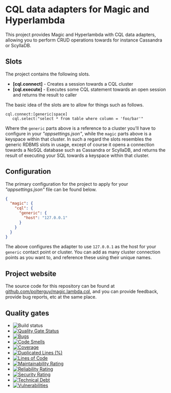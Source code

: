 
# CQL data adapters for Magic and Hyperlambda

This project provides Magic and Hyperlambda with CQL data adapters, allowing you to perform CRUD operations towards
for instance Cassandra or ScyllaDB. 

## Slots

The project contains the following slots.

* __[cql.connect]__ - Creates a session towards a CQL cluster
* __[cql.execute]__ - Executes some CQL statement towards an open session and returns the result to caller

The basic idea of the slots are to allow for things such as follows.

```
cql.connect:[generic|space]
   cql.select:"select * from table where column = 'foo/bar'"
```

Where the `generic` parts above is a reference to a cluster you'll have to configure in your _"appsettings.json"_,
while the `magic` parts above is a keyspace within that cluster. In such a regard the slots resembles the generic
RDBMS slots in usage, except of course it opens a connection towards a NoSQL database such as Cassandra or ScyllaDB,
and returns the result of executing your SQL towards a keyspace within that cluster.

## Configuration

The primary configuration for the project to apply for your _"appsettings.json"_ file can be found below.

```json
{
  "magic": {
    "cql": {
      "generic": {
        "host": "127.0.0.1"
      }
    }
  }
}
```

The above configures the adapter to use `127.0.0.1` as the host for your `generic` contact point or cluster.
You can add as many cluster connection points as you want to, and reference these using their unique names.

## Project website

The source code for this repository can be found at [github.com/polterguy/magic.lambda.cql](https://github.com/polterguy/magic.lambda.common), and you can provide feedback, provide bug reports, etc at the same place.

## Quality gates

- ![Build status](https://github.com/polterguy/magic.lambda.cql/actions/workflows/build.yaml/badge.svg)
- [![Quality Gate Status](https://sonarcloud.io/api/project_badges/measure?project=polterguy_magic.lambda.cql&metric=alert_status)](https://sonarcloud.io/dashboard?id=polterguy_magic.lambda.cql)
- [![Bugs](https://sonarcloud.io/api/project_badges/measure?project=polterguy_magic.lambda.cql&metric=bugs)](https://sonarcloud.io/dashboard?id=polterguy_magic.lambda.cql)
- [![Code Smells](https://sonarcloud.io/api/project_badges/measure?project=polterguy_magic.lambda.cql&metric=code_smells)](https://sonarcloud.io/dashboard?id=polterguy_magic.lambda.cql)
- [![Coverage](https://sonarcloud.io/api/project_badges/measure?project=polterguy_magic.lambda.cql&metric=coverage)](https://sonarcloud.io/dashboard?id=polterguy_magic.lambda.cql)
- [![Duplicated Lines (%)](https://sonarcloud.io/api/project_badges/measure?project=polterguy_magic.lambda.cql&metric=duplicated_lines_density)](https://sonarcloud.io/dashboard?id=polterguy_magic.lambda.cql)
- [![Lines of Code](https://sonarcloud.io/api/project_badges/measure?project=polterguy_magic.lambda.cql&metric=ncloc)](https://sonarcloud.io/dashboard?id=polterguy_magic.lambda.cql)
- [![Maintainability Rating](https://sonarcloud.io/api/project_badges/measure?project=polterguy_magic.lambda.cql&metric=sqale_rating)](https://sonarcloud.io/dashboard?id=polterguy_magic.lambda.cql)
- [![Reliability Rating](https://sonarcloud.io/api/project_badges/measure?project=polterguy_magic.lambda.cql&metric=reliability_rating)](https://sonarcloud.io/dashboard?id=polterguy_magic.lambda.cql)
- [![Security Rating](https://sonarcloud.io/api/project_badges/measure?project=polterguy_magic.lambda.cql&metric=security_rating)](https://sonarcloud.io/dashboard?id=polterguy_magic.lambda.cql)
- [![Technical Debt](https://sonarcloud.io/api/project_badges/measure?project=polterguy_magic.lambda.cql&metric=sqale_index)](https://sonarcloud.io/dashboard?id=polterguy_magic.lambda.cql)
- [![Vulnerabilities](https://sonarcloud.io/api/project_badges/measure?project=polterguy_magic.lambda.cql&metric=vulnerabilities)](https://sonarcloud.io/dashboard?id=polterguy_magic.lambda.cql)
